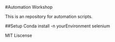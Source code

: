 #Automation Workshop

This is an repository for automation scripts.

##Setup
Conda install -n yourEnvironment selenium


MIT Liscense
